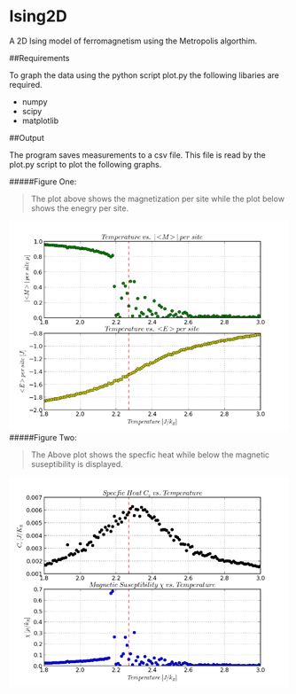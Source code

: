 Ising2D
=======

A 2D Ising model of ferromagnetism using the Metropolis algorthim.

##Requirements

To graph the data using the python script plot.py the following libaries are required.

* numpy
* scipy
* matplotlib

##Output

The program saves measurements to a csv file. This file is read by
the plot.py script to plot the following graphs. 

#####Figure One:
  >The plot above shows the magnetization per site while the plot below shows the enegry per site. 

![](Sample%20Plots/fig1.png?raw=true)
#####Figure Two:
  >The Above plot shows the specfic heat while below the magnetic suseptibility is displayed.

![](Sample%20Plots/fig2.png?raw=true)